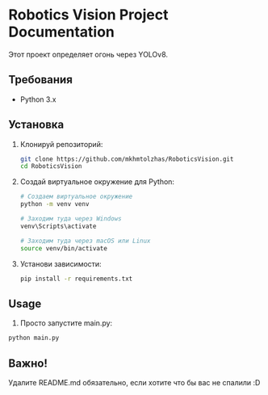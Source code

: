 # Robotics Vision Project Documentation

Этот проект определяет огонь через YOLOv8.

## Требования

- Python 3.x

## Установка

1. Клонируй репозиторий:
    ```bash
    git clone https://github.com/mkhmtolzhas/RoboticsVision.git
    cd RoboticsVision
    ```
2. Создай виртуальное окружение для Python:
    ```bash
    # Создаем виртуальное окружение
    python -m venv venv

    # Заходим туда через Windows
    venv\Scripts\activate

    # Заходим туда через macOS или Linux
    source venv/bin/activate
    ```


2. Установи зависимости:
    ```bash
    pip install -r requirements.txt
    ```

## Usage

1. Просто запустите main.py:
```bash
python main.py
```


## Важно!

Удалите README.md обязательно, если хотите что бы вас не спалили :D